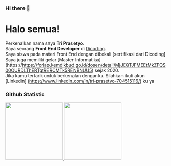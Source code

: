### Hi there 👋

<!--
**triprasetyo/triprasetyo** is a ✨ _special_ ✨ repository because its `README.md` (this file) appears on your GitHub profile.

Here are some ideas to get you started:

- 🔭 I’m currently working on ...
- 🌱 I’m currently learning ...
- 👯 I’m looking to collaborate on ...
- 🤔 I’m looking for help with ...
- 💬 Ask me about ...
- 📫 How to reach me: ...
- 😄 Pronouns: ...
- ⚡ Fun fact: ...
-->

# Halo semua!

Perkenalkan nama saya **Tri Prasetyo**\.  
Saya seorang **Front End Developer** di [Dicoding](https://www.dicoding.com/)\.  
Saya siswa pada materi Front End dengan dibekali [sertifikasi dari Dicoding]     
Saya juga memiliki gelar [Master Informatika]
(https://https://forlap.kemdikbud.go.id/dosen/detail/MjJEQTJFMEEtMkZFQS00OURDLThERTgtRERCMTk5RENBNUU5) sejak 2020\.  
Jika kamu tertarik untuk berkenalan denganku. Silahkan ikuti akun [Linkedin]
(https://www.linkedin.com/in/tri-prasetyo-704515116/) ku ya 

### Github Statistic
<p align="left">
<a href="https://github.com/dimasmds">
  <img height="180em" src="https://github-readme-stats-eight-theta.vercel.app/api?username=dimasmds&show_icons=true&theme=algolia&include_all_commits=true&count_private=true"/>
  <img height="180em" src="https://github-readme-stats-eight-theta.vercel.app/api/top-langs/?username=dimasmds&layout=compact&langs_count=8&theme=algolia"/>
</a>
</p>
